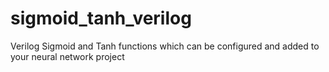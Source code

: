 # sigmoid_tanh_verilog
Verilog Sigmoid and Tanh functions which can be configured and added to your neural network project
